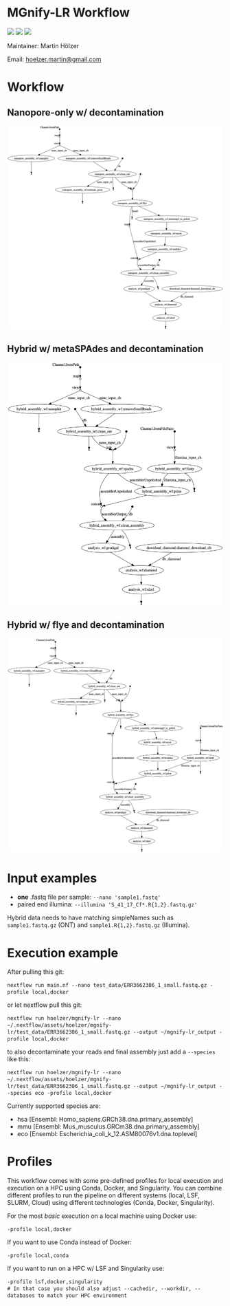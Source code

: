 # MGnify-LR Workflow

![](https://img.shields.io/badge/nextflow-20.01.0-brightgreen)
![](https://img.shields.io/badge/uses-docker-blue.svg)
![](https://img.shields.io/badge/uses-conda-yellow.svg)

Maintainer: Martin H&ouml;lzer

Email: hoelzer.martin@gmail.com

# Workflow

## Nanopore-only w/ decontamination
![chart](figures/chart_ont_clean.png)

## Hybrid w/ metaSPAdes and decontamination
![chart](figures/chart_hybrid_spades_clean.png)

## Hybrid w/ flye and decontamination
![chart](figures/chart_hybrid_flye_clean.png)

# Input examples

* **one** .fastq file per sample: `--nano 'sample1.fastq'`
* paired end illumina: `--illumina 'S_41_17_Cf*.R{1,2}.fastq.gz'`

Hybrid data needs to have matching simpleNames such as ``sample1.fastq.gz`` (ONT) and ``sample1.R{1,2}.fastq.gz`` (Illumina).

# Execution example

After pulling this git:
```
nextflow run main.nf --nano test_data/ERR3662306_1_small.fastq.gz -profile local,docker
```

or let nextflow pull this git:

```
nextflow run hoelzer/mgnify-lr --nano ~/.nextflow/assets/hoelzer/mgnify-lr/test_data/ERR3662306_1_small.fastq.gz --output ~/mgnify-lr_output -profile local,docker
```

to also decontaminate your reads and final assembly just add a ``--species`` like this:

```
nextflow run hoelzer/mgnify-lr --nano ~/.nextflow/assets/hoelzer/mgnify-lr/test_data/ERR3662306_1_small.fastq.gz --output ~/mgnify-lr_output --species eco -profile local,docker
```

Currently supported species are:
* hsa [Ensembl: Homo_sapiens.GRCh38.dna.primary_assembly]
* mmu [Ensembl: Mus_musculus.GRCm38.dna.primary_assembly]
* eco [Ensembl: Escherichia_coli_k_12.ASM80076v1.dna.toplevel]


# Profiles
This workflow comes with some pre-defined profiles for local execution and execution on a HPC using Conda, Docker, and Singularity. You can combine different profiles to run the pipeline on different systems (local, LSF, SLURM, Cloud) using different technologies (Conda, Docker, Singularity). 

For the most _basic_ execution on a local machine using Docker use: 
```
-profile local,docker
```

If you want to use Conda instead of Docker:
```
-profile local,conda
```

If you want to run on a HPC w/ LSF and Singularity use:
```
-profile lsf,docker,singularity
# In that case you should also adjust --cachedir, --workdir, --databases to match your HPC environment
```

